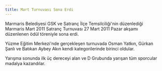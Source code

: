 ```yaml
---
title: Mart Turnuvası Sona Erdi
---
```


Marmaris Belediyesi GSK ve Satranç İlçe Temsilciliği'nin düzenlediği Marmaris Mart 2011 Satranç Turnuvası 27 Mart 2011 Pazar akşamı düzenlenen ödül töreniyle sona erdi.

Yüzme Eğitim Merkezi'nde gerçekleşen turnuvada Osman Yatkın, Gürkan Şanlı ve Batıkan Aybey Akın kendi kategorilerinde birinci oldular.

Yarışma sonunda ilk üç dereceyi alan ve D Grubunda yarışan tüm sporcular madalya kazandılar.
